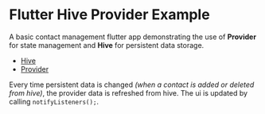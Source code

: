 # Flutter Hive Provider Example
A basic contact management flutter app demonstrating the use of **Provider** for state management and **Hive** for persistent data storage.

- [Hive](https://pub.dev/packages/hive)
- [Provider](https://pub.dev/packages/provider)

Every time persistent data is changed _(when a contact is added or deleted from hive)_, the provider data is refreshed from hive. The ui is updated by calling `notifyListeners();`.